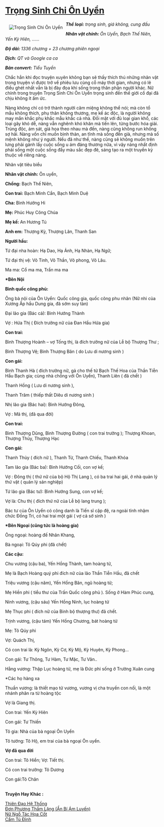 <a href="https://utruyen.com/trong-sinh-chi-on-uyen/5743/" title="Trọng Sinh Chi Ôn Uyển"><h1>Trọng Sinh Chi Ôn Uyển</h1></a><div style="display:table"><img align="right" style="float: left; padding: 10px;" src="https://utruyen.com/images/story/200x260/trong-sinh-chi-on-uyen.jpg" alt="Trọng Sinh Chi Ôn Uyển"><b><i>Thể loại:</i></b><i> trọng sinh, giá không, cung đấu</i><p></p><i></i><b><i>Nhân vật chính: </i></b><i>Ôn Uyển, Bạch Thế Niên, Yến Kỳ Hiên, ……</i><p></p><b><i>Độ dài: </i></b><i>1336 chương + 23 chương phiên ngoại</i><p></p><i></i><b><i>Dịch:</i></b><i> QT và Google ca ca</i><p></p><i></i><b><i>Bản convert:</i></b><i> Tiểu Tuyền</i><p></p>Chắc hẳn khi đọc truyện xuyên không bạn sẽ thấy thích thú những nhân vật trong truyện vì được trở về phiêu lưu cùng cỗ máy thời gian, nhưng có lẽ điều ghét nhất vẫn là bị đày đọa khi sống trong thân phận người khác. Nữ chính trong truyện Trọng Sinh Chi Ôn Uyển trọng sinh đến thế giới cổ đại đã chịu không ít ấm ức.<p></p>Nàng không chỉ có trở thành người câm miệng không thể nói; mà còn tổ mẫu không thích, phụ thân không thương, mẹ kế ác độc, là người không may mắn khắc phụ khắc mẫu khắc cả nhà. Đối mặt với đủ loại gian khổ, các loại gây khó dễ, nàng vẫn nghênh khó khăn mà tiến lên, từng bước hóa giải. Trúng độc, ám sát, giá họa theo nhau mà đến, nàng cũng không run không sợ hãi. Nàng vốn chỉ muốn bình thản, an tĩnh mà sống đến già, nhưng mà số mệnh không như ý người. Nếu đã như thế, nàng cũng sẽ không muốn trên lưng phải gánh lấy cuộc sống u ám đáng thương nữa, vì vậy nàng nhất định phải sống một cuộc sống đầy màu sắc đẹp đẽ, sáng tạo ra một truyền kỳ thuộc về riêng nàng.<p></p>Nhân vật tiêu biểu<p></p><b>Nhân vật chính:</b> Ôn uyển,<p></p><b>Chồng:</b> Bạch Thế Niên,<p></p><b>Con trai:</b> Bạch Minh Cẩn, Bạch Minh Duệ<p></p><b>Cha:</b> Bình Hướng Hi<p></p><b>Mẹ:</b> Phúc Huy Công Chúa<p></p><b>Mẹ kế: </b>An Hương Tú<p></p><b>Anh em:</b> Thượng Kỳ, Thượng Lân, Thanh San<p></p><b>Người hầu:</b><p></p>Tứ đại nha hoàn: Hạ Dao, Hạ Ảnh, Hạ Nhàn, Hạ Ngữ;<p></p>Tứ đại thị vệ: Võ Tinh, Võ Thần, Võ phong, Võ Lâu.<p></p>Ma ma: Cổ ma ma, Trần ma ma<p></p><b>*Bên Nội</b><p></p><b>Bình quốc công phủ:</b><p></p>Ông bà nội của Ôn Uyển: Quốc công gia, quốc công phu nhân (Nữ nhi của Xương Ấp hầu Dung gia, đã sớm suy tàn) <p></p>Đại lão gia (Bác cả): Bình Hướng Thành<p></p>Vợ : Hứa Thị ( Đích trưởng nữ của Đan Hầu Hứa gia)<p></p><b>Con trai:</b><p></p>Bình Thượng Hoành – vợ Tống thị, là đích trưởng nữ của Lễ bộ Thượng Thư ;<p></p>Bình Thượng Vệ; Bình Thượng Bân ( do Lưu di nương sinh )<p></p><b>Con gái:</b><p></p>Bình Thanh Hà ( đích trưởng nữ, gả cho thế tử Bạch Thế Hoa của Thần Tiễn Hầu Bạch gia; cùng nhà chồng với Ôn Uyển), Thanh Liên ( đã chết )<p></p>Thanh Hồng ( Lưu di nương sinh ),<p></p>Thanh Trâm ( thiếp thất Diêu di nương sinh )<p></p>Nhị lão gia (Bác hai): Bình Hướng Đông,<p></p>Vợ : Mã thị, (đã qua đời)<p></p><b>Con trai:</b><p></p>Bình Thượng Dũng, Bình Thượng Đường ( con trai trưởng ); Thượng Khoan, Thượng Thủy, Thượng Hạc<p></p><b>Con gái:</b><p></p>Thanh Thủy ( đích nữ ), Thanh Từ, Thanh Chiếu, Thanh Khóa<p></p>Tam lão gia (Bác ba): Bình Hướng Cối, con vợ kế;<p></p>Vợ : Đông thị ( thứ nữ của bộ Hộ Thị Lang ), có ba trai hai gái, ở nhà quản lý thứ vật ( quản lý sản nghiệp)<p></p>Tứ lão gia (Bác tư): Bình Hướng Sung, con vợ kế;<p></p>Vợ là: Chu thị ( đích thứ nữ của Lễ bộ lang trung );<p></p>Bác tư của Ôn Uyển có công danh là Tiến sĩ cập đệ, ra ngoài tỉnh nhậm chức Đồng Tri, có hai trai một gái ( vợ cả sở sinh )<p></p><b>*Bên Ngoại (cũng tức là hoàng gia)</b><p></p>Ông ngoại: hoàng đế Nhân Khang,<p></p>Bà ngoại: Tô Qúy phi (đã chết)<p></p><b>Các cậu:</b><p></p>Chu vương (cậu ba), Yến Hồng Thành, tam hoàng tử,<p></p>Mẹ là Bạch Hoàng quý phi đích nữ của lão Thần Tiễn Hầu, đã chết<p></p>Triệu vương (cậu năm), Yến Hồng Bân, ngũ hoàng tử;<p></p>Mẹ Hiền phi ( tiểu thư của Trấn Quốc công phủ ). Sống ở Hàm Phúc cung,<p></p>Ninh vương, (cậu sáu) Yến Hồng Ninh, lục hoàng tử<p></p>Mẹ Thục phi ( đích nữ của Binh bộ thượng thư) đã chết.<p></p>Trịnh vương, (cậu tám) Yến Hồng Chương, bát hoàng tử<p></p>Mẹ: Tô Qúy phi<p></p>Vợ: Quách Thị,<p></p>Có con trai là: Kỳ Ngôn, Kỳ Cơ, Kỳ Mộ, Kỳ Huyên, Kỳ Phong…<p></p>Con gái: Tư Thông, Tư Hàm, Tư Mặc, Tư Văn..<p></p>Hằng vương: Thập Lục hoàng tử, mẹ là Đức phi sống ở Trường Xuân cung<p></p>*Các họ hàng xa<p></p>Thuần vương: là thiết mạo tử vương, vương vị cha truyền con nối, là một nhánh phân ra từ hoàng tộc<p></p>Vợ là Giang thị.<p></p>Con trai: Yến Kỳ Hiên<p></p>Con gái: Tư Thiến<p></p>Tô gia: Nhà của bà ngoại Ôn Uyển<p></p>Tô tướng: Tô Hộ, em trai của bà ngoại Ôn uyển.<p></p><b>Vợ đã qua đời</b><p></p>Con trai: Tô Hiển; Vợ: Tiết thị.<p></p>Có con trai trưởng: Tô Dương<p></p>Con gái:Tô Chân</div><p><br><b>Truyện Hay Khác :</b></p><a href="https://utruyen.com/thien-dao-he-thong/17555/" alt="Thiên Đạo Hệ Thống">Thiên Đạo Hệ Thống</a><br/><a href="https://dammyh.wordpress.com/2019/11/07/don-phuong-tham-lang-an-bi-am-luyen/" alt="Đơn Phương Thầm Lặng (Ẩn Bí Ám Luyến)">Đơn Phương Thầm Lặng (Ẩn Bí Ám Luyến)</a><br/><a href="https://truyenngontinhay.wordpress.com/2019/10/03/nu-ngo-tac-hoa-cot/" alt="Nữ Ngỗ Tác Họa Cốt">Nữ Ngỗ Tác Họa Cốt</a><br/><a href="https://truyenngontinhay.wordpress.com/2019/10/03/cam-tu-dinh/" alt="Cẩm Tú Đỉnh">Cẩm Tú Đỉnh</a><br/>